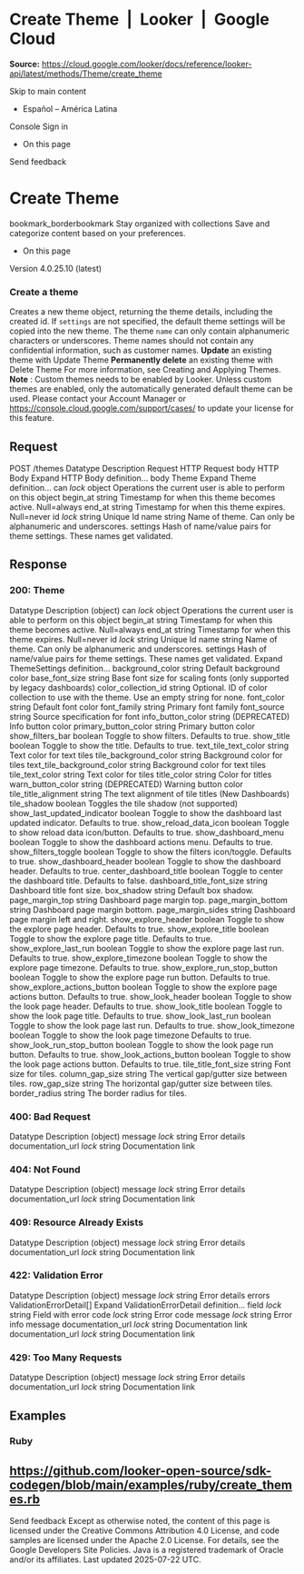 # Create Theme  |  Looker  |  Google Cloud

**Source:** https://cloud.google.com/looker/docs/reference/looker-api/latest/methods/Theme/create_theme

Skip to main content 


  * Español – América Latina

Console  Sign in
  * On this page




Send feedback 
#  Create Theme
bookmark_borderbookmark Stay organized with collections  Save and categorize content based on your preferences. 
  * On this page


Version 4.0.25.10 (latest) 
### Create a theme
Creates a new theme object, returning the theme details, including the created id.
If `settings` are not specified, the default theme settings will be copied into the new theme.
The theme `name` can only contain alphanumeric characters or underscores. Theme names should not contain any confidential information, such as customer names.
**Update** an existing theme with Update Theme
**Permanently delete** an existing theme with Delete Theme
For more information, see Creating and Applying Themes.
**Note** : Custom themes needs to be enabled by Looker. Unless custom themes are enabled, only the automatically generated default theme can be used. Please contact your Account Manager or https://console.cloud.google.com/support/cases/ to update your license for this feature.
## Request
POST /themes 
Datatype
Description
Request
HTTP Request 
body
HTTP Body 
Expand HTTP Body definition... 
body
Theme
Expand Theme definition... 
can
_lock_
object 
Operations the current user is able to perform on this object
begin_at
string 
Timestamp for when this theme becomes active. Null=always
end_at
string 
Timestamp for when this theme expires. Null=never
id
_lock_
string 
Unique Id
name
string 
Name of theme. Can only be alphanumeric and underscores.
settings
Hash of name/value pairs for theme settings. These names get validated.
## Response
### 200: Theme
Datatype
Description
(object)
can
_lock_
object 
Operations the current user is able to perform on this object
begin_at
string 
Timestamp for when this theme becomes active. Null=always
end_at
string 
Timestamp for when this theme expires. Null=never
id
_lock_
string 
Unique Id
name
string 
Name of theme. Can only be alphanumeric and underscores.
settings
Hash of name/value pairs for theme settings. These names get validated.
Expand ThemeSettings definition... 
background_color
string 
Default background color
base_font_size
string 
Base font size for scaling fonts (only supported by legacy dashboards)
color_collection_id
string 
Optional. ID of color collection to use with the theme. Use an empty string for none.
font_color
string 
Default font color
font_family
string 
Primary font family
font_source
string 
Source specification for font
info_button_color
string 
(DEPRECATED) Info button color
primary_button_color
string 
Primary button color
show_filters_bar
boolean 
Toggle to show filters. Defaults to true.
show_title
boolean 
Toggle to show the title. Defaults to true.
text_tile_text_color
string 
Text color for text tiles
tile_background_color
string 
Background color for tiles
text_tile_background_color
string 
Background color for text tiles
tile_text_color
string 
Text color for tiles
title_color
string 
Color for titles
warn_button_color
string 
(DEPRECATED) Warning button color
tile_title_alignment
string 
The text alignment of tile titles (New Dashboards)
tile_shadow
boolean 
Toggles the tile shadow (not supported)
show_last_updated_indicator
boolean 
Toggle to show the dashboard last updated indicator. Defaults to true.
show_reload_data_icon
boolean 
Toggle to show reload data icon/button. Defaults to true.
show_dashboard_menu
boolean 
Toggle to show the dashboard actions menu. Defaults to true.
show_filters_toggle
boolean 
Toggle to show the filters icon/toggle. Defaults to true.
show_dashboard_header
boolean 
Toggle to show the dashboard header. Defaults to true.
center_dashboard_title
boolean 
Toggle to center the dashboard title. Defaults to false.
dashboard_title_font_size
string 
Dashboard title font size.
box_shadow
string 
Default box shadow.
page_margin_top
string 
Dashboard page margin top.
page_margin_bottom
string 
Dashboard page margin bottom.
page_margin_sides
string 
Dashboard page margin left and right.
show_explore_header
boolean 
Toggle to show the explore page header. Defaults to true.
show_explore_title
boolean 
Toggle to show the explore page title. Defaults to true.
show_explore_last_run
boolean 
Toggle to show the explore page last run. Defaults to true.
show_explore_timezone
boolean 
Toggle to show the explore page timezone. Defaults to true.
show_explore_run_stop_button
boolean 
Toggle to show the explore page run button. Defaults to true.
show_explore_actions_button
boolean 
Toggle to show the explore page actions button. Defaults to true.
show_look_header
boolean 
Toggle to show the look page header. Defaults to true.
show_look_title
boolean 
Toggle to show the look page title. Defaults to true.
show_look_last_run
boolean 
Toggle to show the look page last run. Defaults to true.
show_look_timezone
boolean 
Toggle to show the look page timezone Defaults to true.
show_look_run_stop_button
boolean 
Toggle to show the look page run button. Defaults to true.
show_look_actions_button
boolean 
Toggle to show the look page actions button. Defaults to true.
tile_title_font_size
string 
Font size for tiles.
column_gap_size
string 
The vertical gap/gutter size between tiles.
row_gap_size
string 
The horizontal gap/gutter size between tiles.
border_radius
string 
The border radius for tiles.
### 400: Bad Request
Datatype
Description
(object)
message
_lock_
string 
Error details
documentation_url
_lock_
string 
Documentation link
### 404: Not Found
Datatype
Description
(object)
message
_lock_
string 
Error details
documentation_url
_lock_
string 
Documentation link
### 409: Resource Already Exists
Datatype
Description
(object)
message
_lock_
string 
Error details
documentation_url
_lock_
string 
Documentation link
### 422: Validation Error
Datatype
Description
(object)
message
_lock_
string 
Error details
errors
ValidationErrorDetail[] 
Expand ValidationErrorDetail definition... 
field
_lock_
string 
Field with error
code
_lock_
string 
Error code
message
_lock_
string 
Error info message
documentation_url
_lock_
string 
Documentation link
documentation_url
_lock_
string 
Documentation link
### 429: Too Many Requests
Datatype
Description
(object)
message
_lock_
string 
Error details
documentation_url
_lock_
string 
Documentation link
## Examples
### Ruby
https://github.com/looker-open-source/sdk-codegen/blob/main/examples/ruby/create_themes.rb   
---  
Send feedback 
Except as otherwise noted, the content of this page is licensed under the Creative Commons Attribution 4.0 License, and code samples are licensed under the Apache 2.0 License. For details, see the Google Developers Site Policies. Java is a registered trademark of Oracle and/or its affiliates.
Last updated 2025-07-22 UTC.


